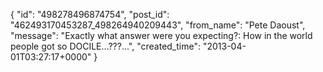  {
   "id": "498278496874754",
   "post_id": "462493170453287_498264940209443",
   "from_name": "Pete Daoust",
   "message": "Exactly what answer were you expecting?: How in the world people got so DOCILE...???...",
   "created_time": "2013-04-01T03:27:17+0000"
 }
